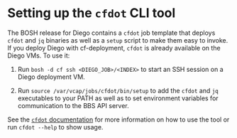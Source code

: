 # Setting up the `cfdot` CLI tool

The BOSH release for Diego contains a `cfdot` job template that deploys `cfdot` and `jq` binaries as well as a `setup` script to make them easy to invoke. If you deploy Diego with cf-deployment, `cfdot` is already available on the Diego VMs. To use it:

1. Run `bosh -d cf ssh <DIEGO_JOB>/<INDEX>` to start an SSH session on a Diego deployment VM.

1. Run `source /var/vcap/jobs/cfdot/bin/setup` to add the `cfdot` and `jq` executables to your PATH as well as to set environment variables for communication to the BBS API server.

See the [`cfdot` documentation](https://github.com/cloudfoundry/cfdot) for more information on how to use the tool or run `cfdot --help` to show usage.
